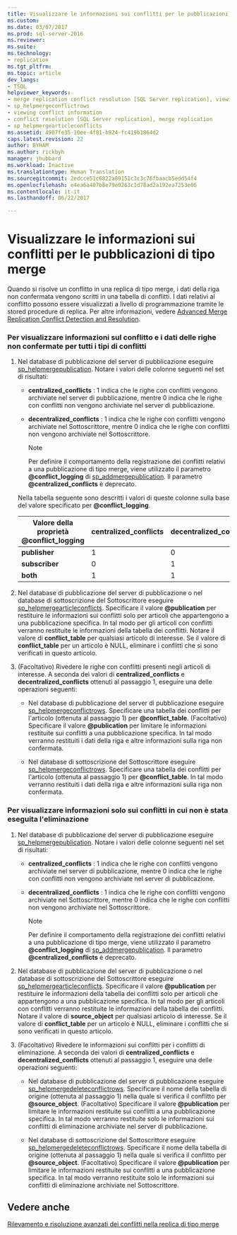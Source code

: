 ```yaml
---
title: Visualizzare le informazioni sui conflitti per le pubblicazioni di tipo merge | Microsoft Docs
ms.custom: 
ms.date: 03/07/2017
ms.prod: sql-server-2016
ms.reviewer: 
ms.suite: 
ms.technology:
- replication
ms.tgt_pltfrm: 
ms.topic: article
dev_langs:
- TSQL
helpviewer_keywords:
- merge replication conflict resolution [SQL Server replication], viewing conflicts
- sp_helpmergeconflictrows
- viewing conflict information
- conflict resolution [SQL Server replication], merge replication
- sp_helpmergearticleconflicts
ms.assetid: 4907fe35-10ee-4f81-b924-fc419b1864d2
caps.latest.revision: 22
author: BYHAM
ms.author: rickbyh
manager: jhubbard
ms.workload: Inactive
ms.translationtype: Human Translation
ms.sourcegitcommit: 2edcce51c6822a89151c3c3c76fbaacb5edd54f4
ms.openlocfilehash: e4ea6a407b8e79e0263c1d78ad2a192ea7253e06
ms.contentlocale: it-it
ms.lasthandoff: 06/22/2017

---
```

# <a name="view-conflict-information-for-merge-publications"></a>Visualizzare le informazioni sui conflitti per le pubblicazioni di tipo merge
  Quando si risolve un conflitto in una replica di tipo merge, i dati della riga non confermata vengono scritti in una tabella di conflitti. I dati relativi al conflitto possono essere visualizzati a livello di programmazione tramite le stored procedure di replica. Per altre informazioni, vedere [Advanced Merge Replication Conflict Detection and Resolution](../../relational-databases/replication/merge/advanced-merge-replication-conflict-detection-and-resolution.md).  
  
### <a name="to-view-conflict-information-and-losing-row-data-for-all-types-of-conflicts"></a>Per visualizzare informazioni sul conflitto e i dati delle righe non confermate per tutti i tipi di conflitti  
  
1.  Nel database di pubblicazione del server di pubblicazione eseguire [sp_helpmergepublication](../../relational-databases/system-stored-procedures/sp-helpmergepublication-transact-sql.md). Notare i valori delle colonne seguenti nel set di risultati:  
  
    -   **centralized_conflicts** : 1 indica che le righe con conflitti vengono archiviate nel server di pubblicazione, mentre 0 indica che le righe con conflitti non vengono archiviate nel server di pubblicazione.  
  
    -   **decentralized_conflicts** : 1 indica che le righe con conflitti vengono archiviate nel Sottoscrittore, mentre 0 indica che le righe con conflitti non vengono archiviate nel Sottoscrittore.  
  
        > [!NOTE]  
        >  Per definire il comportamento della registrazione dei conflitti relativi a una pubblicazione di tipo merge, viene utilizzato il parametro **@conflict_logging** di [sp_addmergepublication](../../relational-databases/system-stored-procedures/sp-addmergepublication-transact-sql.md). Il parametro **@centralized_conflicts** è deprecato.  
  
     Nella tabella seguente sono descritti i valori di queste colonne sulla base del valore specificato per **@conflict_logging**.  
  
    |Valore della proprietà @conflict_logging|centralized_conflicts|decentralized_conflicts|  
    |------------------------------|----------------------------|------------------------------|  
    |**publisher**|1|0|  
    |**subscriber**|0|1|  
    |**both**|1|1|  
  
2.  Nel database di pubblicazione del server di pubblicazione o nel database di sottoscrizione del Sottoscrittore eseguire [sp_helpmergearticleconflicts](../../relational-databases/system-stored-procedures/sp-helpmergearticleconflicts-transact-sql.md). Specificare il valore **@publication** per restituire le informazioni sui conflitti solo per articoli che appartengono a una pubblicazione specifica. In tal modo per gli articoli con conflitti verranno restituite le informazioni della tabella dei conflitti. Notare il valore di **conflict_table** per qualsiasi articolo di interesse. Se il valore di **conflict_table** per un articolo è NULL, eliminare i conflitti che si sono verificati in questo articolo.  
  
3.  (Facoltativo) Rivedere le righe con conflitti presenti negli articoli di interesse. A seconda dei valori di **centralized_conflicts** e **decentralized_conflicts** ottenuti al passaggio 1, eseguire una delle operazioni seguenti:  
  
    -   Nel database di pubblicazione del server di pubblicazione eseguire [sp_helpmergeconflictrows](../../relational-databases/system-stored-procedures/sp-helpmergeconflictrows-transact-sql.md). Specificare una tabella dei conflitti per l'articolo (ottenuta al passaggio 1) per **@conflict_table**. (Facoltativo) Specificare il valore **@publication** per limitare le informazioni restituite sui conflitti a una pubblicazione specifica. In tal modo verranno restituiti i dati della riga e altre informazioni sulla riga non confermata.  
  
    -   Nel database di sottoscrizione del Sottoscrittore eseguire [sp_helpmergeconflictrows](../../relational-databases/system-stored-procedures/sp-helpmergeconflictrows-transact-sql.md). Specificare una tabella dei conflitti per l'articolo (ottenuta al passaggio 1) per **@conflict_table**. In tal modo verranno restituiti i dati della riga e altre informazioni sulla riga non confermata.  
  
### <a name="to-view-information-only-on-conflicts-where-the-delete-failed"></a>Per visualizzare informazioni solo sui conflitti in cui non è stata eseguita l'eliminazione  
  
1.  Nel database di pubblicazione del server di pubblicazione eseguire [sp_helpmergepublication](../../relational-databases/system-stored-procedures/sp-helpmergepublication-transact-sql.md). Notare i valori delle colonne seguenti nel set di risultati:  
  
    -   **centralized_conflicts** : 1 indica che le righe con conflitti vengono archiviate nel server di pubblicazione, mentre 0 indica che le righe con conflitti non vengono archiviate nel server di pubblicazione.  
  
    -   **decentralized_conflicts** : 1 indica che le righe con conflitti vengono archiviate nel Sottoscrittore, mentre 0 indica che le righe con conflitti non vengono archiviate nel Sottoscrittore.  
  
        > [!NOTE]  
        >  Per definire il comportamento della registrazione dei conflitti relativi a una pubblicazione di tipo merge, viene utilizzato il parametro **@conflict_logging** di [sp_addmergepublication](../../relational-databases/system-stored-procedures/sp-addmergepublication-transact-sql.md). Il parametro **@centralized_conflicts** è deprecato.  
  
2.  Nel database di pubblicazione del server di pubblicazione o nel database di sottoscrizione del Sottoscrittore eseguire [sp_helpmergearticleconflicts](../../relational-databases/system-stored-procedures/sp-helpmergearticleconflicts-transact-sql.md). Specificare il valore **@publication** per restituire le informazioni della tabella dei conflitti solo per articoli che appartengono a una pubblicazione specifica. In tal modo per gli articoli con conflitti verranno restituite le informazioni della tabella dei conflitti. Notare il valore di **source_object** per qualsiasi articolo di interesse. Se il valore di **conflict_table** per un articolo è NULL, eliminare i conflitti che si sono verificati in questo articolo.  
  
3.  (Facoltativo) Rivedere le informazioni sui conflitti per i conflitti di eliminazione. A seconda dei valori di **centralized_conflicts** e **decentralized_conflicts** ottenuti al passaggio 1, eseguire una delle operazioni seguenti:  
  
    -   Nel database di pubblicazione del server di pubblicazione eseguire [sp_helpmergedeleteconflictrows](../../relational-databases/system-stored-procedures/sp-helpmergedeleteconflictrows-transact-sql.md). Specificare il nome della tabella di origine (ottenuta al passaggio 1) nella quale si verifica il conflitto per **@source_object**. (Facoltativo) Specificare il valore **@publication** per limitare le informazioni restituite sui conflitti a una pubblicazione specifica. In tal modo verranno restituite solo le informazioni sui conflitti di eliminazione archiviate nel server di pubblicazione.  
  
    -   Nel database di sottoscrizione del Sottoscrittore eseguire [sp_helpmergedeleteconflictrows](../../relational-databases/system-stored-procedures/sp-helpmergedeleteconflictrows-transact-sql.md). Specificare il nome della tabella di origine (ottenuta al passaggio 1) nella quale si verifica il conflitto per **@source_object**. (Facoltativo) Specificare il valore **@publication** per limitare le informazioni restituite sui conflitti a una pubblicazione specifica. In tal modo verranno restituite solo le informazioni sui conflitti di eliminazione archiviate nel Sottoscrittore.  
  
## <a name="see-also"></a>Vedere anche  
 [Rilevamento e risoluzione avanzati dei conflitti nella replica di tipo merge](../../relational-databases/replication/merge/advanced-merge-replication-conflict-detection-and-resolution.md)  
  
  

